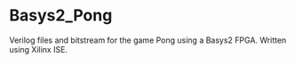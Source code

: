 # Basys2_Pong

Verilog files and bitstream for the game Pong using a Basys2 FPGA. Written using Xilinx ISE. 
